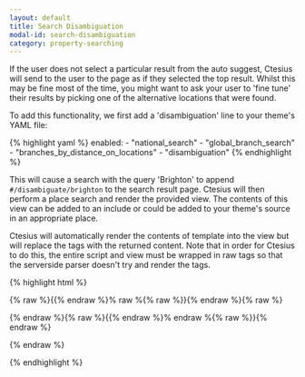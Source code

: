 ```yaml
---
layout: default
title: Search Disambiguation
modal-id: search-disambiguation
category: property-searching
---
```

If the user does not select a particular result from the auto suggest, Ctesius will send to the user to the page as if they selected the top result. Whilst this may be fine most of the time, you might want to ask your user to 'fine tune' their results by picking one of the alternative locations that were found.

To add this functionality, we first add a 'disambiguation' line to your theme's YAML file:

{% highlight yaml %}
  enabled:
    - "national_search"
    - "global_branch_search"
    - "branches_by_distance_on_locations"
    - "disambiguation"
{% endhighlight %}

This will cause a search with the query 'Brighton' to append ``#/disambiguate/brighton`` to the search result page. Ctesius will then perform a place search and render the provided view. The contents of this view can be added to an include or could be added to your theme's source in an appropriate place. 

Ctesius will automatically render the contents of template into the view but will replace the tags with the returned content. Note that in order for Ctesius to do this, the entire script and view must be wrapped in raw tags so that the serverside parser doesn't try and render the tags.

{% highlight html %}

{% raw %}{{% endraw %}% raw %{% raw %}}{% endraw %}{% raw %}
 <script id='disambiguation_template' type='text/liquid'>
   <p>Did you mean:</p>
   {% for place in places limit: 3 %}
     <p><a href='{{place.url}}'>{{place.name}}</a></p>
   {% endfor %}
 </script>
{% endraw %}{% raw %}{{% endraw %}% endraw %{% raw %}}{% endraw %}

<div id='disambiguation_view'></div>
{% endraw %}

{% endhighlight %}